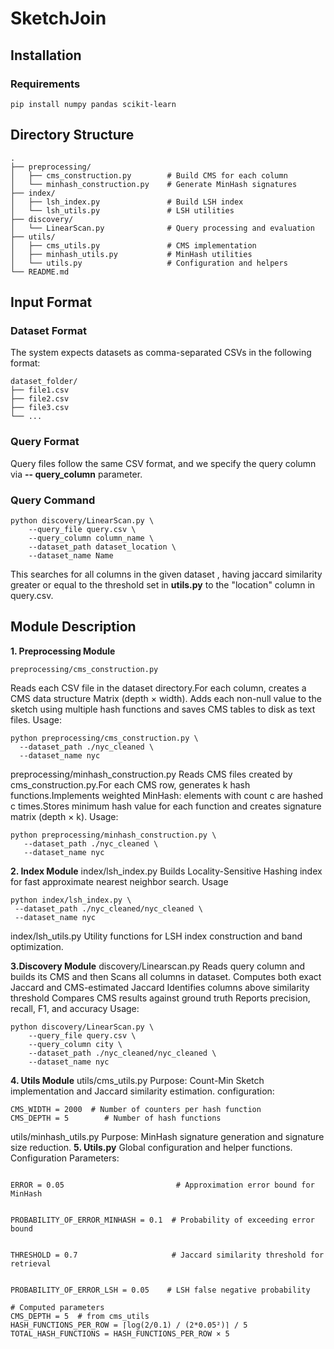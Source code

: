 # SketchJoin
## Installation
### Requirements

```pip install numpy pandas scikit-learn```
## Directory Structure 
```
. 
├── preprocessing/ 
│   ├── cms_construction.py        # Build CMS for each column 
│   └── minhash_construction.py    # Generate MinHash signatures 
├── index/
│   ├── lsh_index.py               # Build LSH index 
│   └── lsh_utils.py               # LSH utilities 
├── discovery/
│   └── LinearScan.py              # Query processing and evaluation 
├── utils/
│   ├── cms_utils.py               # CMS implementation 
│   ├── minhash_utils.py           # MinHash utilities 
│   └── utils.py                   # Configuration and helpers 
└── README.md
```
## Input Format 
### Dataset Format 
The system expects datasets as  comma-separated CSVs  in the following format:
 ```
dataset_folder/
├── file1.csv
├── file2.csv
├── file3.csv
└── ...
``` 
### Query Format
Query files follow the same CSV format, and we specify the query column via   **-- query_column** parameter.
### Query Command 
```
python discovery/LinearScan.py \
    --query_file query.csv \
    --query_column column_name \
    --dataset_path dataset_location \
    --dataset_name Name
```
This searches for all columns in the given dataset , having jaccard similarity greater or equal to the threshold set in **utils.py** to the "location" column in query.csv.
## Module Description
**1. Preprocessing Module**
   ```
   preprocessing/cms_construction.py
   ```
   Reads each CSV file in the dataset directory.For each column, creates a CMS data structure Matrix (depth × width).
   Adds each non-null value to the sketch using multiple hash functions and saves CMS tables to disk as text files.
   Usage:
   ```
   python preprocessing/cms_construction.py \
     --dataset_path ./nyc_cleaned \
     --dataset_name nyc
   ```
  preprocessing/minhash_construction.py
  Reads CMS files created by cms_construction.py.For each CMS row, generates k hash functions.Implements weighted MinHash: elements with count c are hashed c times.Stores minimum hash value for each function and creates signature matrix (depth × k).
  Usage:
  ```
  python preprocessing/minhash_construction.py \
     --dataset_path ./nyc_cleaned \
     --dataset_name nyc
 ```
**2. Index Module**
   index/lsh_index.py
    Builds Locality-Sensitive Hashing index for fast approximate nearest neighbor search.
   Usage
   ```
   python index/lsh_index.py \
    --dataset_path ./nyc_cleaned/nyc_cleaned \
    --dataset_name nyc
   ```
   index/lsh_utils.py
    Utility functions for LSH index construction and band optimization.
   
   
**3.Discovery Module**
 discovery/Linearscan.py
 Reads query column and builds its CMS and then Scans all columns in dataset.
 Computes both exact Jaccard and CMS-estimated Jaccard
 Identifies columns above similarity threshold
 Compares CMS results against ground truth
 Reports precision, recall, F1, and accuracy
 Usage:
 ```
 python discovery/LinearScan.py \
     --query_file query.csv \
     --query_column city \
     --dataset_path ./nyc_cleaned/nyc_cleaned \
     --dataset_name nyc
 ```
**4. Utils Module**
   utils/cms_utils.py
   Purpose: Count-Min Sketch implementation and Jaccard similarity estimation.
   configuration:
   ```
   CMS_WIDTH = 2000  # Number of counters per hash function
   CMS_DEPTH = 5        # Number of hash functions
   ```
   utils/minhash_utils.py
   Purpose: MinHash signature generation and signature size reduction.
**5. Utils.py**
  Global configuration and helper functions.
  Configuration Parameters:
  ```
        
  ERROR = 0.05                         # Approximation error bound for MinHash
  
  
  PROBABILITY_OF_ERROR_MINHASH = 0.1  # Probability of exceeding error bound
  
  
  THRESHOLD = 0.7                     # Jaccard similarity threshold for retrieval
  
  
  PROBABILITY_OF_ERROR_LSH = 0.05    # LSH false negative probability
  
  # Computed parameters
  CMS_DEPTH = 5  # from cms_utils
  HASH_FUNCTIONS_PER_ROW = ⌈log(2/0.1) / (2*0.05²)⌉ / 5
  TOTAL_HASH_FUNCTIONS = HASH_FUNCTIONS_PER_ROW × 5
  ```


